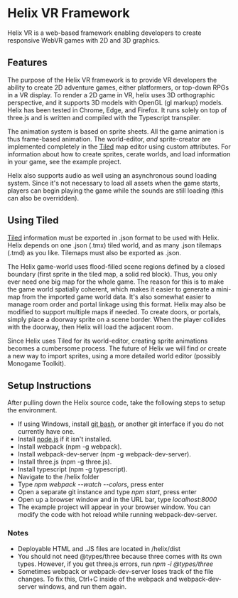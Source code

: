 
# Helix VR Framework

Helix VR is a web-based framework enabling developers to create responsive WebVR games with 2D and 3D graphics.

## Features

The purpose of the Helix VR framework is to provide VR developers the ability to create 2D adventure games, either platformers, or top-down RPGs in a VR display.  To render a 2D game in VR, helix uses 3D orthographic perspective, and it supports 3D models with OpenGL (gl markup) models.  Helix has been tested in Chrome, Edge, and Firefox.   It runs solely on top of three.js and is written and compiled with the Typescript transpiler.

The animation system is based on sprite sheets.  All the game animation is thus frame-based animation.  The world-editor, *and* sprite-creator are implemented completely in the [Tiled](https://www.mapeditor.org/) map editor using custom attributes.  For information about how to create sprites, cerate worlds, and load information in your game, see the example project.

Helix also supports audio as well using an asynchronous sound loading system.  Since it's not necessary to load all assets when the game starts, players can begin playing the game while the sounds are still loading (this can also be overridden).

## Using Tiled

[Tiled](https://www.mapeditor.org/) information must be exported in .json format to be used with Helix.  Helix depends on one .json (.tmx) tiled world, and as many .json tilemaps (.tmd) as you like.  Tilemaps must also be exported as .json.

The Helix game-world uses flood-filled scene regions defined by a closed boundary (first sprite in the tiled map, a solid red block).  Thus, you only ever need one big map for the whole game.  The reason for this is to make the game world spatially coherent, which makes it easier to generate a mini-map from the imported game world data.  It's also somewhat easier to manage room order and portal linkage using this format.  Helix may also be modified to support multiple maps if needed.  To create doors, or portals, simply place a doorway sprite on a scene border.  When the player collides with the doorway, then Helix
will load the adjacent room.

Since Helix uses Tiled for its world-editor, creating sprite animations becomes a cumbersome process. The future of Helix we will find or create a new way to import sprites, using a more detailed world editor (possibly Monogame Toolkit).

## Setup Instructions 
After pulling down the Helix source code, take the following steps to setup the environment.
* If using Windows, install [git bash](https://git-scm.com/downloads), or another git interface if you do not currently have one.
* Install [node.js](https://nodejs.org/en/download/) if it isn't installed.
* Install webpack (npm -g webpack).
* Install webpack-dev-server (npm -g webpack-dev-server).
* Install three.js (npm -g three.js).
* Install typescript (npm -g typescript).
* Navigate to the /helix folder
* Type *npm webpack --watch --colors*, press enter
* Open a separate git instance and type *npm start*, press enter
* Open up a browser window and in the URL bar, type *localhost:8000*
* The example project will appear in your browser window.  You can modify the code with hot reload while running webpack-dev-server.

### Notes 
* Deployable HTML and .JS files are located in /helix/dist
* You should not need @types/three because three comes with its own types.  However, if you get three.js errors, run *npm -i @types/three*
* Sometimes webpack or webpack-dev-server loses track of the file changes.  To fix this, Ctrl+C inside of the webpack and webpack-dev-server windows, and run them again.

